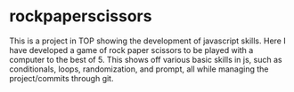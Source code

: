 # rockpaperscissors

This is a project in TOP showing the development of javascript skills.
Here I have developed a game of rock paper scissors to be played with a computer to the best of 5. This shows off various basic skills in js, such as conditionals, loops, randomization, and prompt, all while managing the project/commits through git.